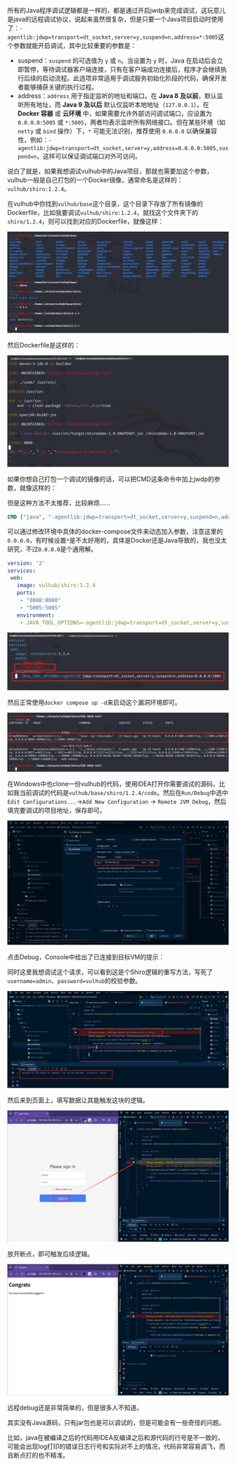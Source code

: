所有的Java程序调试逻辑都是一样的，都是通过开启jwdp来完成调试，这玩意儿是java的远程调试协议，说起来虽然很复杂，但是只要一个Java项目启动时使用了：`-agentlib:jdwp=transport=dt_socket,server=y,suspend=n,address=*:5005`这个参数就能开启调试，其中比较重要的参数是：

* suspend：`suspend` 的可选值为 `y` 或 `n`。当设置为 `y` 时，Java 在启动后会立即暂停，等待调试器客户端连接，只有在客户端成功连接后，程序才会继续执行后续的启动流程。此选项非常适用于调试服务初始化阶段的代码，确保开发者能够捕获关键的执行过程。
* address：`address` 用于指定监听的地址和端口。在 **Java 8 及以前**，默认监听所有地址，而 **Java 9 及以后** 默认仅监听本地地址（`127.0.0.1`）。在 **Docker 容器** 或 **云环境** 中，如果需要允许外部访问调试端口，应设置为 `0.0.0.0:5005` 或 `*:5005`，两者均表示监听所有网络接口。但在某些环境（如 `netty` 或 `bind` 操作）下，`*` 可能无法识别，推荐使用 `0.0.0.0` 以确保兼容性，例如：`-agentlib:jdwp=transport=dt_socket,server=y,address=0.0.0.0:5005,suspend=n`，这样可以保证调试端口对外可访问。

说白了就是，如果我想调试vulhub中的Java项目，那就也需要加这个参数，vulhub一般是自己打包的一个Docker镜像，通常命名是这样的：`vulhub/shiro:1.2.4`。

在vulhub中你找到`vulhub/base`这个目录，这个目录下存放了所有镜像的Dockerfile，比如我要调试`vulhub/shiro:1.2.4`，就找这个文件夹下的`shiro/1.2.4`，则可以找到对应的Dockerfile，就像这样：

![image-20250401161605093](./assets/image-20250401161605093.png)

然后Dockerfile是这样的：

![image-20250401161834330](./assets/image-20250401161834330.png)

如果你想自己打包一个调试的镜像的话，可以把CMD这条命令中加上jwdp的参数，就像这样的：

但是这种方法不太推荐，比较麻烦......

```dockerfile
CMD ["java", "-agentlib:jdwp=transport=dt_socket,server=y,suspend=n,address=0.0.0.0:5005", "-jar", "/shirodemo-1.0-SNAPSHOT.jar"]
```

可以通过修改环境中具体的docker-compose文件来动态加入参数，注意这里的`0.0.0.0`，有时候设置`*`是不太好用的，具体是Docker还是Java导致的，我也没太研究，不过`0.0.0.0`是个通用解。

```yaml
version: '2'
services:
 web:
   image: vulhub/shiro:1.2.4
   ports:
    - "8080:8080"
    - "5005:5005"
   environment:
    - JAVA_TOOL_OPTIONS=-agentlib:jdwp=transport=dt_socket,server=y,suspend=n,address=0.0.0.0:5005
```

![image-20250401162135795](./assets/image-20250401162135795.png)

然后正常使用`docker compose up -d`来启动这个漏洞环境即可。

![image-20250401195853740](./assets/image-20250401195853740.png)

在Windows中也clone一份vulhub的代码，使用IDEA打开你需要调试的源码，比如我当前调试的代码是`vulhub/base/shiro/1.2.4/code`。然后在`Run/Debug`中选中`Edit Configurations...`->`Add New Configuration` -> `Remote JVM Debug`，然后填完要调试的项目地址，保存即可。

![image-20250401200654902](./assets/image-20250401200654902.png)

点击Debug，Console中给出了已连接到目标VM的提示：

同时这里我想调试这个请求，可以看到这是个Shiro逻辑的重写方法，写死了`username=admin`、`password=vulhub`的校验参数。

![image-20250401201322024](./assets/image-20250401201322024.png)

然后来到页面上，填写数据让其能触发这块的逻辑。

![image-20250401201604097](./assets/image-20250401201604097.png)

放开断点，即可触发后续逻辑。

![image-20250401201630141](./assets/image-20250401201630141.png)

远程debug还是非常简单的，但是很多人不知道。

其实没有Java源码，只有jar包也是可以调试的，但是可能会有一些奇怪的问题。

比如，java在被编译之后的代码用IDEA反编译之后和源代码的行号是不一致的，可能会出现log打印的错误日志行号和实际对不上的情况，代码非常容易调飞，而且断点打的也不精准。